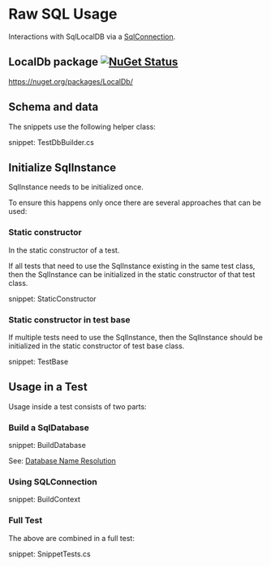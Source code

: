 # Raw SQL Usage

Interactions with SqlLocalDB via a [SqlConnection](https://docs.microsoft.com/en-us/dotnet/api/system.data.sqlclient.sqlconnection).


## LocalDb package [![NuGet Status](http://img.shields.io/nuget/v/LocalDb.svg)](https://www.nuget.org/packages/LocalDb/)

https://nuget.org/packages/LocalDb/


## Schema and data

The snippets use the following helper class:

snippet: TestDbBuilder.cs


## Initialize SqlInstance

SqlInstance needs to be initialized once.

To ensure this happens only once there are several approaches that can be used:


### Static constructor

In the static constructor of a test.

If all tests that need to use the SqlInstance existing in the same test class, then the SqlInstance can be initialized in the static constructor of that test class.

snippet: StaticConstructor


### Static constructor in test base

If multiple tests need to use the SqlInstance, then the SqlInstance should be initialized in the static constructor of test base class.

snippet: TestBase


## Usage in a Test

Usage inside a test consists of two parts:


### Build a SqlDatabase

snippet: BuildDatabase

See: [Database Name Resolution](/pages/directory-and-name-resolution.md#database-name-resolution)


### Using SQLConnection

snippet: BuildContext


### Full Test

The above are combined in a full test:

snippet: SnippetTests.cs